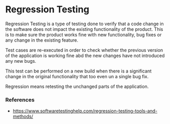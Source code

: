 # Regression Testing

Regression Testing is a type of testing done to verify that a
code change in the software does not impact the existing functionality
of the product. This is to make sure the product works fine with new
functionality, bug fixes or any change in the existing feature.  

Test cases are re-executed in order to check whether the previous version
of the application is working fine abd the new changes have not introduced
any new bugs.  

This test can be performed on a new build when there is a significant 
change in the original functionality that too even un a single bug fix.

Regression means retesting the unchanged parts of the application.

### References

- https://www.softwaretestinghelp.com/regression-testing-tools-and-methods/